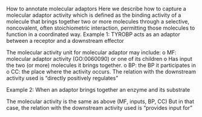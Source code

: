 How to annotate molecular adaptors
Here we describe how to capture a molecular adaptor activity which is defined as the binding
activity of a molecule that brings together two or more molecules through a selective, noncovalent, often stoichiometric interaction, permitting those molecules to function in a
coordinated way.
Example 1: TYROBP acts as an adaptor between a receptor and a downstream effector

The molecular activity unit for molecular adaptor may include:
o MF: molecular adaptor activity (GO:0060090) or one of its children
o Has input the two (or more) molecules it brings together.
o BP: the BP it participates in
o CC: the place where the activity occurs.
The relation with the downstream activity used is “directly positively regulates”

Example 2: When an adaptor brings together an enzyme and its substrate

The molecular activity is the same as above (MF, inputs, BP, CC)
But in that case, the relation with the downstream activity used is “provides input for”

